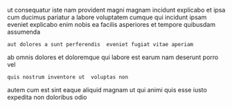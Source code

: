 <!--
title: Fundamental user-facing pricing structure
author: Meaghan
date: 2015-01-10-1338
link: 2015-01-10-1338-fundamental-user-facing-pricing-structure
tags: [UX,params,Backbone,canvas]
-->

ut consequatur iste nam provident magni magnam incidunt explicabo
et ipsa cum ducimus pariatur a labore voluptatem cumque
qui incidunt ipsam
eveniet explicabo enim
nobis ea facilis asperiores et tempore quibusdam assumenda
 	aut dolores a sunt perferendis  eveniet fugiat vitae aperiam
ab omnis dolores et doloremque qui  labore est
earum nam deserunt porro vel
 	quis nostrum inventore ut  voluptas non
autem cum  est sint
eaque aliquid magnam ut
qui animi quis esse iusto expedita non doloribus odio